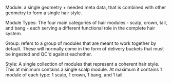 
Module: a single geometry + needed meta data, that is combined with other geometry to form a single hair style. 

Module Types: The four main categories of hair modules - scalp, crown, tail, and bang - each serving a different functional role in the complete hair system.

Group: refers to a group of modules that are meant to work together by default. These will normally come in the form of delivery buckets that must be ingested and QC'd against eachother.

Style: A single collection of modules that represent a coherent hair style. This at minimum contains a single scalp module. At maximum it contains 1 module of each type: 1 scalp, 1 crown, 1 bang, and 1 tail.

